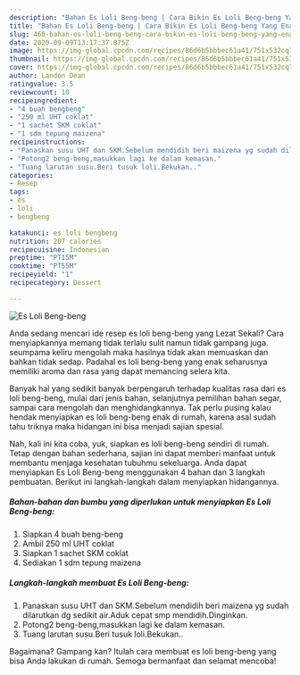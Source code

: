 ```yaml
---
description: "Bahan Es Loli Beng-beng | Cara Bikin Es Loli Beng-beng Yang Enak Banget"
title: "Bahan Es Loli Beng-beng | Cara Bikin Es Loli Beng-beng Yang Enak Banget"
slug: 460-bahan-es-loli-beng-beng-cara-bikin-es-loli-beng-beng-yang-enak-banget
date: 2020-09-09T13:17:37.875Z
image: https://img-global.cpcdn.com/recipes/86d6b5bbbec61a41/751x532cq70/es-loli-beng-beng-foto-resep-utama.jpg
thumbnail: https://img-global.cpcdn.com/recipes/86d6b5bbbec61a41/751x532cq70/es-loli-beng-beng-foto-resep-utama.jpg
cover: https://img-global.cpcdn.com/recipes/86d6b5bbbec61a41/751x532cq70/es-loli-beng-beng-foto-resep-utama.jpg
author: Landon Dean
ratingvalue: 3.5
reviewcount: 10
recipeingredient:
- "4 buah bengbeng"
- "250 ml UHT coklat"
- "1 sachet SKM coklat"
- "1 sdm tepung maizena"
recipeinstructions:
- "Panaskan susu UHT dan SKM.Sebelum mendidih beri maizena yg sudah dilarutkan dg sedikit air.Aduk cepat smp mendidih.Dinginkan."
- "Potong2 beng-beng,masukkan lagi ke dalam kemasan."
- "Tuang larutan susu.Beri tusuk loli.Bekukan.."
categories:
- Resep
tags:
- es
- loli
- bengbeng

katakunci: es loli bengbeng 
nutrition: 207 calories
recipecuisine: Indonesian
preptime: "PT15M"
cooktime: "PT55M"
recipeyield: "1"
recipecategory: Dessert

---
```



![Es Loli Beng-beng](https://img-global.cpcdn.com/recipes/86d6b5bbbec61a41/751x532cq70/es-loli-beng-beng-foto-resep-utama.jpg)

Anda sedang mencari ide resep es loli beng-beng yang Lezat Sekali? Cara menyiapkannya memang tidak terlalu sulit namun tidak gampang juga. seumpama keliru mengolah maka hasilnya tidak akan memuaskan dan bahkan tidak sedap. Padahal es loli beng-beng yang enak seharusnya memiliki aroma dan rasa yang dapat memancing selera kita.

Banyak hal yang sedikit banyak berpengaruh terhadap kualitas rasa dari es loli beng-beng, mulai dari jenis bahan, selanjutnya pemilihan bahan segar, sampai cara mengolah dan menghidangkannya. Tak perlu pusing kalau hendak menyiapkan es loli beng-beng enak di rumah, karena asal sudah tahu triknya maka hidangan ini bisa menjadi sajian spesial.




Nah, kali ini kita coba, yuk, siapkan es loli beng-beng sendiri di rumah. Tetap dengan bahan sederhana, sajian ini dapat memberi manfaat untuk membantu menjaga kesehatan tubuhmu sekeluarga. Anda dapat menyiapkan Es Loli Beng-beng menggunakan 4 bahan dan 3 langkah pembuatan. Berikut ini langkah-langkah dalam menyiapkan hidangannya.

<!--inarticleads1-->

##### Bahan-bahan dan bumbu yang diperlukan untuk menyiapkan Es Loli Beng-beng:

1. Siapkan 4 buah beng-beng
1. Ambil 250 ml UHT coklat
1. Siapkan 1 sachet SKM coklat
1. Sediakan 1 sdm tepung maizena




<!--inarticleads2-->

##### Langkah-langkah membuat Es Loli Beng-beng:

1. Panaskan susu UHT dan SKM.Sebelum mendidih beri maizena yg sudah dilarutkan dg sedikit air.Aduk cepat smp mendidih.Dinginkan.
1. Potong2 beng-beng,masukkan lagi ke dalam kemasan.
1. Tuang larutan susu.Beri tusuk loli.Bekukan..




Bagaimana? Gampang kan? Itulah cara membuat es loli beng-beng yang bisa Anda lakukan di rumah. Semoga bermanfaat dan selamat mencoba!
